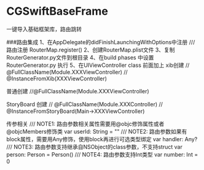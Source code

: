 # CGSwiftBaseFrame
一键导入基础框架库，路由跳转

  ###路由集成
  1、在AppDelegate的didFinishLaunchingWithOptions中注册
 /// 路由注册
 RouterMap.register()
 2、创建RouterMap.plist文件
 3、复制RouterGenerator.py文件到根目录
 4、在build phases 中设置 RouterGenerator.py 执行
 5、在UIViewController class 前面加上
 xib创建
// @FullClassName(Module.XXXViewController)
// @InstanceFromXib(XXXViewController)

普通创建
//@FullClassName(Module.XXXViewController)

StoryBoard 创建 
// @FullClassName(Module.XXXController)
// @InstanceFromStoryBoard(Main->XXXViewController)
 
 传参相关
 /// NOTE1: 路由参数相关属性需要用@objc修饰属性或者@objcMembers修饰类
 var userId: String = ""
 /// NOTE2: 路由参数如果有block属性，需要用Any修饰，使用block再进行可选类型绑定
 var handler: Any?
 /// NOTE3: 路由参数支持继承自NSObject的class参数，不支持struct
 var person: Person = Person()
 /// NOTE4: 路由参数支持Int类型
 var number: Int = 0

